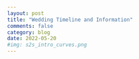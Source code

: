 ```yaml
---
layout: post
title: "Wedding Timeline and Information"
comments: false
category: blog
date: 2022-05-20
#img: s2s_intro_curves.png
---
```


